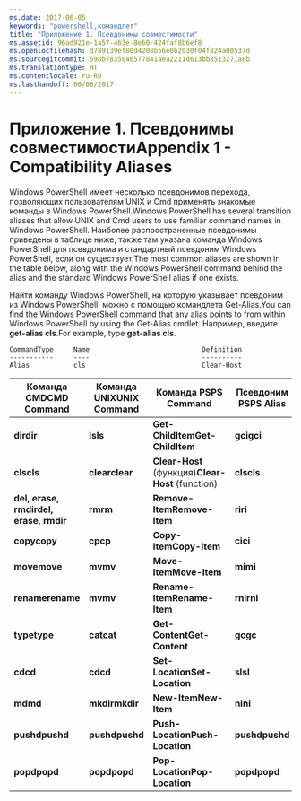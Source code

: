 ```yaml
---
ms.date: 2017-06-05
keywords: "powershell,командлет"
title: "Приложение 1. Псевдонимы совместимости"
ms.assetid: 96ad921e-1a57-463e-8e60-424faf8b6ef8
ms.openlocfilehash: d789139ef80d4208b56e0b2930f04f824a00537d
ms.sourcegitcommit: 598b7835046577841aea2211d613bb8513271a8b
ms.translationtype: HT
ms.contentlocale: ru-RU
ms.lasthandoff: 06/08/2017
---
```

# <a name="appendix-1---compatibility-aliases"></a><span data-ttu-id="d2f9c-103">Приложение 1. Псевдонимы совместимости</span><span class="sxs-lookup"><span data-stu-id="d2f9c-103">Appendix 1 - Compatibility Aliases</span></span>
<span data-ttu-id="d2f9c-104">Windows PowerShell имеет несколько псевдонимов перехода, позволяющих пользователям UNIX и Cmd применять знакомые команды в Windows PowerShell.</span><span class="sxs-lookup"><span data-stu-id="d2f9c-104">Windows PowerShell has several transition aliases that allow UNIX and Cmd users to use familiar command names in Windows PowerShell.</span></span> <span data-ttu-id="d2f9c-105">Наиболее распространенные псевдонимы приведены в таблице ниже, также там указана команда Windows PowerShell для псевдонима и стандартный псевдоним Windows PowerShell, если он существует.</span><span class="sxs-lookup"><span data-stu-id="d2f9c-105">The most common aliases are shown in the table below, along with the Windows PowerShell command behind the alias and the standard Windows PowerShell alias if one exists.</span></span>

<span data-ttu-id="d2f9c-106">Найти команду Windows PowerShell, на которую указывает псевдоним из Windows PowerShell, можно с помощью командлета Get-Alias.</span><span class="sxs-lookup"><span data-stu-id="d2f9c-106">You can find the Windows PowerShell command that any alias points to from within Windows PowerShell by using the Get-Alias cmdlet.</span></span> <span data-ttu-id="d2f9c-107">Например, введите **get-alias cls**.</span><span class="sxs-lookup"><span data-stu-id="d2f9c-107">For example, type **get-alias cls**.</span></span>

```
CommandType     Name                            Definition
-----------     ----                            ----------
Alias           cls                             Clear-Host
```

|<span data-ttu-id="d2f9c-108">Команда CMD</span><span class="sxs-lookup"><span data-stu-id="d2f9c-108">CMD Command</span></span>|<span data-ttu-id="d2f9c-109">Команда UNIX</span><span class="sxs-lookup"><span data-stu-id="d2f9c-109">UNIX Command</span></span>|<span data-ttu-id="d2f9c-110">Команда PS</span><span class="sxs-lookup"><span data-stu-id="d2f9c-110">PS Command</span></span>|<span data-ttu-id="d2f9c-111">Псевдоним PS</span><span class="sxs-lookup"><span data-stu-id="d2f9c-111">PS Alias</span></span>|
|---------------|----------------|--------------|------------|
|<span data-ttu-id="d2f9c-112">**dir**</span><span class="sxs-lookup"><span data-stu-id="d2f9c-112">**dir**</span></span>|<span data-ttu-id="d2f9c-113">**ls**</span><span class="sxs-lookup"><span data-stu-id="d2f9c-113">**ls**</span></span>|<span data-ttu-id="d2f9c-114">**Get-ChildItem**</span><span class="sxs-lookup"><span data-stu-id="d2f9c-114">**Get-ChildItem**</span></span>|<span data-ttu-id="d2f9c-115">**gci**</span><span class="sxs-lookup"><span data-stu-id="d2f9c-115">**gci**</span></span>|
|<span data-ttu-id="d2f9c-116">**cls**</span><span class="sxs-lookup"><span data-stu-id="d2f9c-116">**cls**</span></span>|<span data-ttu-id="d2f9c-117">**clear**</span><span class="sxs-lookup"><span data-stu-id="d2f9c-117">**clear**</span></span>|<span data-ttu-id="d2f9c-118">**Clear-Host** (функция)</span><span class="sxs-lookup"><span data-stu-id="d2f9c-118">**Clear-Host** (function)</span></span>|<span data-ttu-id="d2f9c-119">**cls**</span><span class="sxs-lookup"><span data-stu-id="d2f9c-119">**cls**</span></span>|
|<span data-ttu-id="d2f9c-120">**del, erase, rmdir**</span><span class="sxs-lookup"><span data-stu-id="d2f9c-120">**del, erase, rmdir**</span></span>|<span data-ttu-id="d2f9c-121">**rm**</span><span class="sxs-lookup"><span data-stu-id="d2f9c-121">**rm**</span></span>|<span data-ttu-id="d2f9c-122">**Remove-Item**</span><span class="sxs-lookup"><span data-stu-id="d2f9c-122">**Remove-Item**</span></span>|<span data-ttu-id="d2f9c-123">**ri**</span><span class="sxs-lookup"><span data-stu-id="d2f9c-123">**ri**</span></span>|
|<span data-ttu-id="d2f9c-124">**copy**</span><span class="sxs-lookup"><span data-stu-id="d2f9c-124">**copy**</span></span>|<span data-ttu-id="d2f9c-125">**cp**</span><span class="sxs-lookup"><span data-stu-id="d2f9c-125">**cp**</span></span>|<span data-ttu-id="d2f9c-126">**Copy-Item**</span><span class="sxs-lookup"><span data-stu-id="d2f9c-126">**Copy-Item**</span></span>|<span data-ttu-id="d2f9c-127">**ci**</span><span class="sxs-lookup"><span data-stu-id="d2f9c-127">**ci**</span></span>|
|<span data-ttu-id="d2f9c-128">**move**</span><span class="sxs-lookup"><span data-stu-id="d2f9c-128">**move**</span></span>|<span data-ttu-id="d2f9c-129">**mv**</span><span class="sxs-lookup"><span data-stu-id="d2f9c-129">**mv**</span></span>|<span data-ttu-id="d2f9c-130">**Move-Item**</span><span class="sxs-lookup"><span data-stu-id="d2f9c-130">**Move-Item**</span></span>|<span data-ttu-id="d2f9c-131">**mi**</span><span class="sxs-lookup"><span data-stu-id="d2f9c-131">**mi**</span></span>|
|<span data-ttu-id="d2f9c-132">**rename**</span><span class="sxs-lookup"><span data-stu-id="d2f9c-132">**rename**</span></span>|<span data-ttu-id="d2f9c-133">**mv**</span><span class="sxs-lookup"><span data-stu-id="d2f9c-133">**mv**</span></span>|<span data-ttu-id="d2f9c-134">**Rename-Item**</span><span class="sxs-lookup"><span data-stu-id="d2f9c-134">**Rename-Item**</span></span>|<span data-ttu-id="d2f9c-135">**rni**</span><span class="sxs-lookup"><span data-stu-id="d2f9c-135">**rni**</span></span>|
|<span data-ttu-id="d2f9c-136">**type**</span><span class="sxs-lookup"><span data-stu-id="d2f9c-136">**type**</span></span>|<span data-ttu-id="d2f9c-137">**cat**</span><span class="sxs-lookup"><span data-stu-id="d2f9c-137">**cat**</span></span>|<span data-ttu-id="d2f9c-138">**Get-Content**</span><span class="sxs-lookup"><span data-stu-id="d2f9c-138">**Get-Content**</span></span>|<span data-ttu-id="d2f9c-139">**gc**</span><span class="sxs-lookup"><span data-stu-id="d2f9c-139">**gc**</span></span>|
|<span data-ttu-id="d2f9c-140">**cd**</span><span class="sxs-lookup"><span data-stu-id="d2f9c-140">**cd**</span></span>|<span data-ttu-id="d2f9c-141">**cd**</span><span class="sxs-lookup"><span data-stu-id="d2f9c-141">**cd**</span></span>|<span data-ttu-id="d2f9c-142">**Set-Location**</span><span class="sxs-lookup"><span data-stu-id="d2f9c-142">**Set-Location**</span></span>|<span data-ttu-id="d2f9c-143">**sl**</span><span class="sxs-lookup"><span data-stu-id="d2f9c-143">**sl**</span></span>|
|<span data-ttu-id="d2f9c-144">**md**</span><span class="sxs-lookup"><span data-stu-id="d2f9c-144">**md**</span></span>|<span data-ttu-id="d2f9c-145">**mkdir**</span><span class="sxs-lookup"><span data-stu-id="d2f9c-145">**mkdir**</span></span>|<span data-ttu-id="d2f9c-146">**New-Item**</span><span class="sxs-lookup"><span data-stu-id="d2f9c-146">**New-Item**</span></span>|<span data-ttu-id="d2f9c-147">**ni**</span><span class="sxs-lookup"><span data-stu-id="d2f9c-147">**ni**</span></span>|
|<span data-ttu-id="d2f9c-148">**pushd**</span><span class="sxs-lookup"><span data-stu-id="d2f9c-148">**pushd**</span></span>|<span data-ttu-id="d2f9c-149">**pushd**</span><span class="sxs-lookup"><span data-stu-id="d2f9c-149">**pushd**</span></span>|<span data-ttu-id="d2f9c-150">**Push-Location**</span><span class="sxs-lookup"><span data-stu-id="d2f9c-150">**Push-Location**</span></span>|<span data-ttu-id="d2f9c-151">**pushd**</span><span class="sxs-lookup"><span data-stu-id="d2f9c-151">**pushd**</span></span>|
|<span data-ttu-id="d2f9c-152">**popd**</span><span class="sxs-lookup"><span data-stu-id="d2f9c-152">**popd**</span></span>|<span data-ttu-id="d2f9c-153">**popd**</span><span class="sxs-lookup"><span data-stu-id="d2f9c-153">**popd**</span></span>|<span data-ttu-id="d2f9c-154">**Pop-Location**</span><span class="sxs-lookup"><span data-stu-id="d2f9c-154">**Pop-Location**</span></span>|<span data-ttu-id="d2f9c-155">**popd**</span><span class="sxs-lookup"><span data-stu-id="d2f9c-155">**popd**</span></span>|

